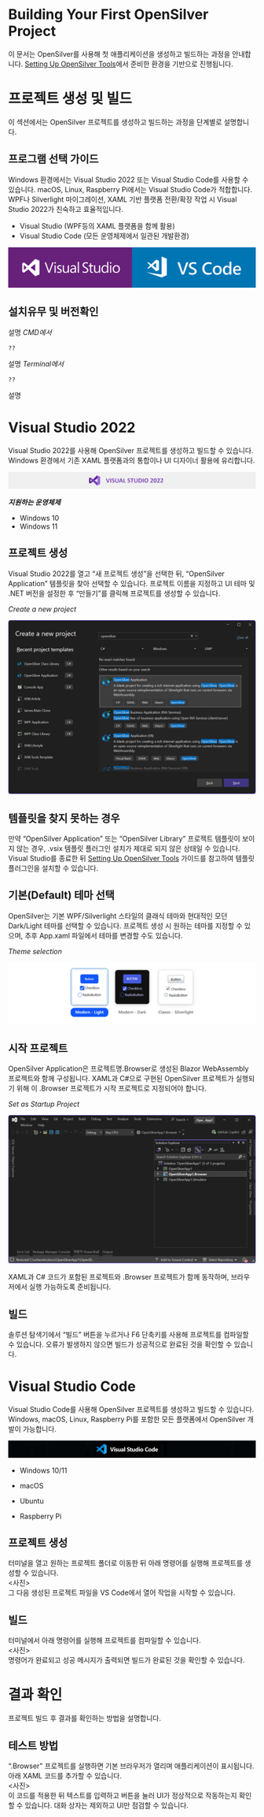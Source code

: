 # Building Your First OpenSilver Project  
이 문서는 OpenSilver를 사용해 첫 애플리케이션을 생성하고 빌드하는 과정을 안내합니다. [Setting Up OpenSilver Tools](https://opensilver.net/tools)에서 준비한 환경을 기반으로 진행됩니다.

# 프로젝트 생성 및 빌드  
이 섹션에서는 OpenSilver 프로젝트를 생성하고 빌드하는 과정을 단계별로 설명합니다.

## 프로그램 선택 가이드  
Windows 환경에서는 Visual Studio 2022 또는 Visual Studio Code를 사용할 수 있습니다. macOS, Linux, Raspberry Pi에서는 Visual Studio Code가 적합합니다. WPF나 Silverlight 마이그레이션, XAML 기반 플랫폼 전환/확장 작업 시 Visual Studio 2022가 친숙하고 효율적입니다.

-  Visual Studio (WPF등의 XAML 플랫폼을 함께 활용)
- Visual Studio Code (모든 운영체제에서 일관된 개발환경)

![image](https://raw.githubusercontent.com/UserwareDocumentation/userware-docs/main/images/5bdd5b2ad18e4ba38a29da98d066ee41.png)

## 설치유무 및 버전확인
설명
_CMD에서_
```
??
```
설명
_Terminal에서_
```
??
```

설명

# Visual Studio 2022  
Visual Studio 2022를 사용해 OpenSilver 프로젝트를 생성하고 빌드할 수 있습니다. Windows 환경에서 기존 XAML 플랫폼과의 통합이나 UI 디자이너 활용에 유리합니다.

![image](https://raw.githubusercontent.com/UserwareDocumentation/userware-docs/main/images/9c155c0b9d2f4012bafd11e6fb74d7fc.png)


***지원하는 운영체제***

- Windows 10
- Windows 11

## 프로젝트 생성  
Visual Studio 2022를 열고 “새 프로젝트 생성”을 선택한 뒤, “OpenSilver Application” 템플릿을 찾아 선택할 수 있습니다. 프로젝트 이름을 지정하고 UI 테마 및 .NET 버전을 설정한 후 “만들기”를 클릭해 프로젝트를 생성할 수 있습니다.

_Create a new project_

![image](https://raw.githubusercontent.com/UserwareDocumentation/userware-docs/main/images/711c398bd7aa483fb29c8ea03ecebfd6.png)

## 템플릿을 찾지 못하는 경우  
만약 “OpenSilver Application” 또는 “OpenSilver Library” 프로젝트 템플릿이 보이지 않는 경우, .vsix 템플릿 플러그인 설치가 제대로 되지 않은 상태일 수 있습니다. Visual Studio를 종료한 뒤 [Setting Up OpenSilver Tools](https://opensilver.net/tools) 가이드를 참고하여 템플릿 플러그인을 설치할 수 있습니다.

## 기본(Default) 테마 선택  
OpenSilver는 기본 WPF/Silverlight 스타일의 클래식 테마와 현대적인 모던 Dark/Light 테마를 선택할 수 있습니다. 프로젝트 생성 시 원하는 테마를 지정할 수 있으며, 추후 App.xaml 파일에서 테마를 변경할 수도 있습니다.

_Theme selection_

![image](https://raw.githubusercontent.com/UserwareDocumentation/userware-docs/main/images/1b5fbffaf04246fcb8e86265f06015e6.png)

## 시작 프로젝트  
OpenSilver Application은 프로젝트명.Browser로 생성된 Blazor WebAssembly 프로젝트와 함께 구성됩니다. XAML과 C#으로 구현된 OpenSilver 프로젝트가 실행되기 위해 이 .Browser 프로젝트가 시작 프로젝트로 지정되어야 합니다.

_Set as Startup Project_

![image](https://raw.githubusercontent.com/UserwareDocumentation/userware-docs/main/images/6756a9134a0c44f59daa61df8c2ecb2b.png)

XAML과 C# 코드가 포함된 프로젝트와 .Browser 프로젝트가 함께 동작하며, 브라우저에서 실행 가능하도록 준비됩니다.

## 빌드  
솔루션 탐색기에서 “빌드” 버튼을 누르거나 F6 단축키를 사용해 프로젝트를 컴파일할 수 있습니다. 오류가 발생하지 않으면 빌드가 성공적으로 완료된 것을 확인할 수 있습니다.

# Visual Studio Code  
Visual Studio Code를 사용해 OpenSilver 프로젝트를 생성하고 빌드할 수 있습니다. Windows, macOS, Linux, Raspberry Pi를 포함한 모든 플랫폼에서 OpenSilver 개발이 가능합니다.

![image](https://raw.githubusercontent.com/UserwareDocumentation/userware-docs/main/images/53d0138619c94d7eb54e74cae76f982c.png)
- Windows 10/11
- macOS


- Ubuntu
- Raspberry Pi

## 프로젝트 생성  
터미널을 열고 원하는 프로젝트 폴더로 이동한 뒤 아래 명령어를 실행해 프로젝트를 생성할 수 있습니다.  
<사진>  
그 다음 생성된 프로젝트 파일을 VS Code에서 열어 작업을 시작할 수 있습니다.

## 빌드  
터미널에서 아래 명령어를 실행해 프로젝트를 컴파일할 수 있습니다.  
<사진>  
명령어가 완료되고 성공 메시지가 출력되면 빌드가 완료된 것을 확인할 수 있습니다.

# 결과 확인  
프로젝트 빌드 후 결과를 확인하는 방법을 설명합니다.

## 테스트 방법  
“.Browser” 프로젝트를 실행하면 기본 브라우저가 열리며 애플리케이션이 표시됩니다. 아래 XAML 코드를 추가할 수 있습니다.  
<사진>  
이 코드를 적용한 뒤 텍스트를 입력하고 버튼을 눌러 UI가 정상적으로 작동하는지 확인할 수 있습니다. 대화 상자는 제외하고 UI만 점검할 수 있습니다.